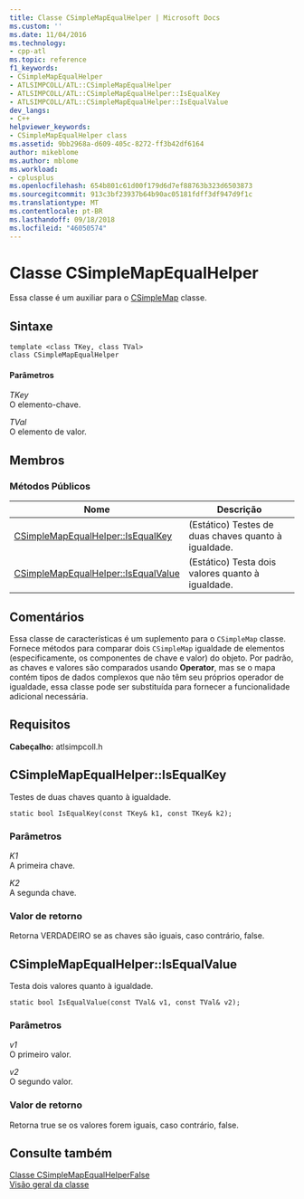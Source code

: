 ```yaml
---
title: Classe CSimpleMapEqualHelper | Microsoft Docs
ms.custom: ''
ms.date: 11/04/2016
ms.technology:
- cpp-atl
ms.topic: reference
f1_keywords:
- CSimpleMapEqualHelper
- ATLSIMPCOLL/ATL::CSimpleMapEqualHelper
- ATLSIMPCOLL/ATL::CSimpleMapEqualHelper::IsEqualKey
- ATLSIMPCOLL/ATL::CSimpleMapEqualHelper::IsEqualValue
dev_langs:
- C++
helpviewer_keywords:
- CSimpleMapEqualHelper class
ms.assetid: 9bb2968a-d609-405c-8272-ff3b42df6164
author: mikeblome
ms.author: mblome
ms.workload:
- cplusplus
ms.openlocfilehash: 654b801c61d00f179d6d7ef88763b323d6503873
ms.sourcegitcommit: 913c3bf23937b64b90ac05181fdff3df947d9f1c
ms.translationtype: MT
ms.contentlocale: pt-BR
ms.lasthandoff: 09/18/2018
ms.locfileid: "46050574"
---
```

# <a name="csimplemapequalhelper-class"></a>Classe CSimpleMapEqualHelper

Essa classe é um auxiliar para o [CSimpleMap](../../atl/reference/csimplemap-class.md) classe.

## <a name="syntax"></a>Sintaxe

```
template <class TKey, class TVal>
class CSimpleMapEqualHelper
```

#### <a name="parameters"></a>Parâmetros

*TKey*<br/>
O elemento-chave.

*TVal*<br/>
O elemento de valor.

## <a name="members"></a>Membros

### <a name="public-methods"></a>Métodos Públicos

|Nome|Descrição|
|----------|-----------------|
|[CSimpleMapEqualHelper::IsEqualKey](#isequalkey)|(Estático) Testes de duas chaves quanto à igualdade.|
|[CSimpleMapEqualHelper::IsEqualValue](#isequalvalue)|(Estático) Testa dois valores quanto à igualdade.|

## <a name="remarks"></a>Comentários

Essa classe de características é um suplemento para o `CSimpleMap` classe. Fornece métodos para comparar dois `CSimpleMap` igualdade de elementos (especificamente, os componentes de chave e valor) do objeto. Por padrão, as chaves e valores são comparados usando **Operator**, mas se o mapa contém tipos de dados complexos que não têm seu próprios operador de igualdade, essa classe pode ser substituída para fornecer a funcionalidade adicional necessária.

## <a name="requirements"></a>Requisitos

**Cabeçalho:** atlsimpcoll.h

##  <a name="isequalkey"></a>  CSimpleMapEqualHelper::IsEqualKey

Testes de duas chaves quanto à igualdade.

```
static bool IsEqualKey(const TKey& k1, const TKey& k2);
```

### <a name="parameters"></a>Parâmetros

*K1*<br/>
A primeira chave.

*K2*<br/>
A segunda chave.

### <a name="return-value"></a>Valor de retorno

Retorna VERDADEIRO se as chaves são iguais, caso contrário, false.

##  <a name="isequalvalue"></a>  CSimpleMapEqualHelper::IsEqualValue

Testa dois valores quanto à igualdade.

```
static bool IsEqualValue(const TVal& v1, const TVal& v2);
```

### <a name="parameters"></a>Parâmetros

*v1*<br/>
O primeiro valor.

*v2*<br/>
O segundo valor.

### <a name="return-value"></a>Valor de retorno

Retorna true se os valores forem iguais, caso contrário, false.

## <a name="see-also"></a>Consulte também

[Classe CSimpleMapEqualHelperFalse](../../atl/reference/csimplemapequalhelperfalse-class.md)<br/>
[Visão geral da classe](../../atl/atl-class-overview.md)
